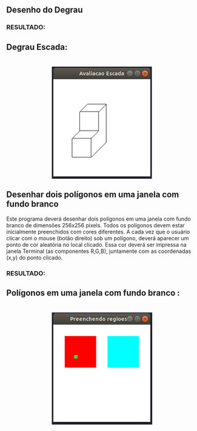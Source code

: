 ## Desenho do Degrau


### RESULTADO:

## Degrau Escada:

<h1 align="center"><img align="center" src="../imagem/degrauEscada.png" alt="Degrau Escada"></img></h1>

## Desenhar dois polígonos em uma janela com fundo branco 
Este programa deverá desenhar dois polígonos em uma janela com fundo branco de dimensões 256x256 pixels. Todos os polígonos devem estar inicialmente preenchidos com cores diferentes. A cada vez que o usuário clicar com o mouse (botão direito) sob um polígono, deverá aparecer um ponto de cor aleatória no local clicado. Essa cor deverá ser impressa na janela Terminal (as componentes R,G,B), juntamente com as coordenadas (x,y) do ponto clicado.


### RESULTADO:

## Polígonos em uma janela com fundo branco :

<h1 align="center"><img align="center" src="../imagem/preenchendoRegioes.png" alt="Dois Polígonos"></img></h1>